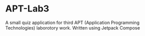 # APT-Lab3

A small quiz application for third APT (Application Programming Technologies) laborotory work. Written using Jetpack Compose
